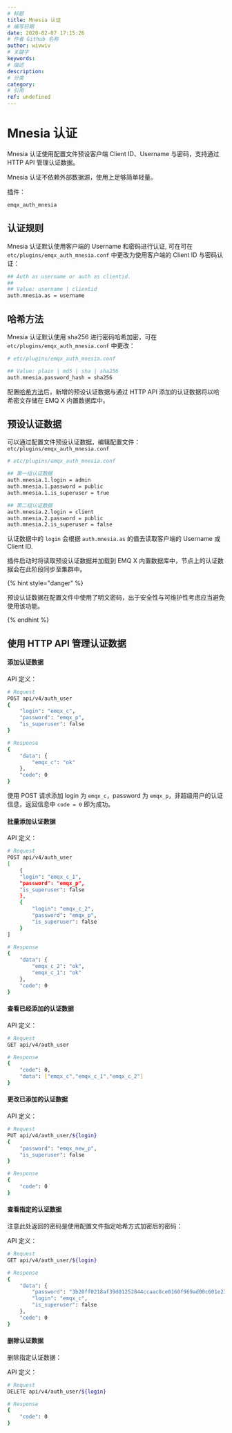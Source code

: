 ```yaml
---
# 标题
title: Mnesia 认证
# 编写日期
date: 2020-02-07 17:15:26
# 作者 Github 名称
author: wivwiv
# 关键字
keywords:
# 描述
description:
# 分类
category: 
# 引用
ref: undefined
---
```


# Mnesia 认证

Mnesia 认证使用配置文件预设客户端 Client ID、Username 与密码，支持通过 HTTP API 管理认证数据。

Mnesia 认证不依赖外部数据源，使用上足够简单轻量。

插件：

```bash
emqx_auth_mnesia
```

## 认证规则

Mnesia 认证默认使用客户端的 Username 和密码进行认证, 可在可在 `etc/plugins/emqx_auth_mnesia.conf` 中更改为使用客户端的 Client ID 与密码认证：

```bash
## Auth as username or auth as clientid.
##
## Value: username | clientid
auth.mnesia.as = username
```

## 哈希方法

Mnesia 认证默认使用 sha256 进行密码哈希加密，可在 `etc/plugins/emqx_auth_mnesia.conf` 中更改：

```bash
# etc/plugins/emqx_auth_mnesia.conf

## Value: plain | md5 | sha | sha256 
auth.mnesia.password_hash = sha256
```

配置[哈希方法](./auth.md#加盐规则与哈希方法)后，新增的预设认证数据与通过 HTTP API 添加的认证数据将以哈希密文存储在 EMQ X 内置数据库中。



## 预设认证数据

可以通过配置文件预设认证数据，编辑配置文件：`etc/plugins/emqx_auth_mnesia.conf`

```bash
# etc/plugins/emqx_auth_mnesia.conf

## 第一组认证数据
auth.mnesia.1.login = admin
auth.mnesia.1.password = public
auth.mnesia.1.is_superuser = true

## 第二组认证数据
auth.mnesia.2.login = client
auth.mnesia.2.password = public
auth.mnesia.2.is_superuser = false
```

认证数据中的 `login` 会根据 `auth.mnesia.as` 的值去读取客户端的 Username 或 Client ID.

插件启动时将读取预设认证数据并加载到 EMQ X 内置数据库中，节点上的认证数据会在此阶段同步至集群中。

<!-- TODO 补充加载规则 -->

{% hint style="danger" %} 

预设认证数据在配置文件中使用了明文密码，出于安全性与可维护性考虑应当避免使用该功能。

{% endhint %}

## 使用 HTTP API 管理认证数据

#### 添加认证数据

API 定义：

```bash
# Request
POST api/v4/auth_user
{
    "login": "emqx_c",
    "password": "emqx_p",
    "is_superuser": false
}

# Response
{
    "data": {
        "emqx_c": "ok"
    },
    "code": 0
}
```

使用 POST 请求添加 login 为 `emqx_c`，password 为 `emqx_p`，非超级用户的认证信息，返回信息中 `code = 0` 即为成功。

#### 批量添加认证数据

API 定义：

```bash
# Request
POST api/v4/auth_user
[
    {
    "login": "emqx_c_1",
    "password": "emqx_p",
    "is_superuser": false
    },
    {
        "login": "emqx_c_2",
        "password": "emqx_p",
        "is_superuser": false
    }
]

# Response
{
    "data": {
        "emqx_c_2": "ok",
        "emqx_c_1": "ok"
    },
    "code": 0
}
```

#### 查看已经添加的认证数据

API 定义：

```bash
# Request
GET api/v4/auth_user

# Response
{
    "code": 0,
    "data": ["emqx_c","emqx_c_1","emqx_c_2"]
}
```

#### 更改已添加的认证数据

API 定义：

```bash
# Request
PUT api/v4/auth_user/${login}
{
    "password": "emqx_new_p",
    "is_superuser": false
}

# Response
{
    "code": 0
}
```

#### 查看指定的认证数据

注意此处返回的密码是使用配置文件指定哈希方式加密后的密码：

API 定义：

```bash
# Request
GET api/v4/auth_user/${login}

# Response
{
    "data": {
        "password": "3b20ff0218af39d01252844ccaac8ce0160f969ad00c601e23f6e57cd26fad4e",
        "login": "emqx_c",
        "is_superuser": false
    },
    "code": 0
}
```

#### 删除认证数据

删除指定认证数据：

API 定义：

```bash
# Request
DELETE api/v4/auth_user/${login}

# Response
{
    "code": 0
}
```
